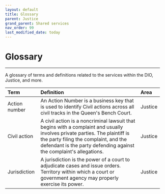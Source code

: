 ```yaml
---
layout: default
title: Glossary
parent: Justice
grand_parent: Shared services
nav_order: 99
last_modified_date: today
---
```


# Glossary

---

A glossary of terms and definitions related to the services within the DIO, Justice, and more.


| Term       | Definition          | Area |
|:-------------|:------------------|:------|
| Action number           | An Action Number is a business key that is used to identify Civil actions across all civil tracks in the Queen's Bench Court. | Justice  |
| Civil action | A civil action is a noncriminal lawsuit that begins with a complaint and usually involves private parties. The plaintiff is the party filing the complaint, and the defendant is the party defending against the complaint's allegations.| Justice  |
| Jurisdiction  | A jurisdiction is the power of a court to adjudicate cases and issue orders. Territory within which a court or government agency may properly exercise its power. | Justice   |

